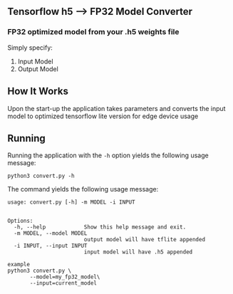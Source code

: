 ## Tensorflow h5 --> FP32 Model Converter
### FP32 optimized model from your .h5 weights file

Simply specify: 

1. Input Model 
2. Output Model 

## How It Works

Upon the start-up the application takes parameters and converts the input model to optimized tensorflow lite version for edge device usage

## Running

Running the application with the `-h` option yields the following usage message:
```
python3 convert.py -h
```
The command yields the following usage message:
```
usage: convert.py [-h] -m MODEL -i INPUT
                                      

Options:
  -h, --help            Show this help message and exit.
  -m MODEL, --model MODEL
                        output model will have tflite appended
  -i INPUT, --input INPUT
                        input model will have .h5 appended
 
example 
python3 convert.py \
       --model=my_fp32_model\
       --input=current_model
       
        